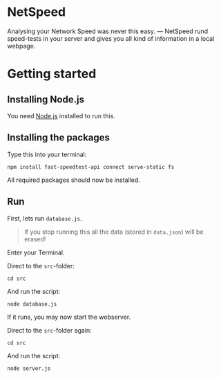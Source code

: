 # NetSpeed
Analysing your Network Speed was never this easy. — NetSpeed rund speed-tests in your server and gives you all kind of information in a local webpage. 

# Getting started
## Installing Node.js
You need [Node.js](https://nodejs.org) installed to run this.

## Installing the packages
Type this into your terminal:

```
npm install fast-speedtest-api connect serve-static fs
```

All required packages should now be installed.

## Run
First, lets run `database.js`.

> If you stop running this all the data (stored in `data.json`) will be erased!

Enter your Terminal.

Direct to the `src`-folder:
```
cd src
```

And run the script:
```
node database.js
```


If it runs, you may now start the webserver.

Direct to the `src`-folder again:
```
cd src
```

And run the script:

```
node server.js
```
